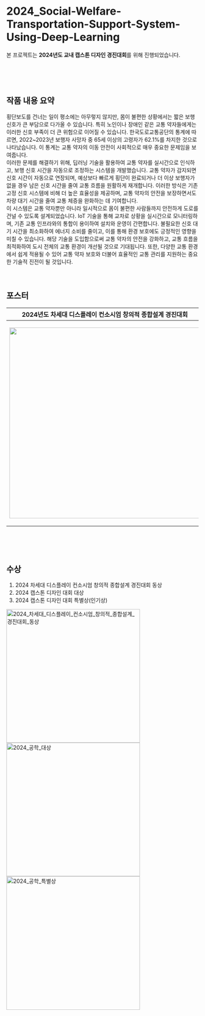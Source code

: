 # 2024_Social-Welfare-Transportation-Support-System-Using-Deep-Learning
본 프로젝트는 **2024년도 교내 캡스톤 디자인 경진대회**를 위해 진행되었습니다.
  
<br>
<br>
<br>

## 작품 내용 요약
 횡단보도를 건너는 일이 평소에는 아무렇지 않지만, 몸이 불편한 상황에서는 짧은 보행 신호가 큰 부담으로 다가올 수 있습니다. 특히 노인이나 장애인 같은 교통 약자들에게는 이러한 신호 부족이 더 큰 위험으로 이어질 수 있습니다. 한국도로교통공단의 통계에 따르면, 2022~2023년 보행자 사망자 중 65세 이상의 고령자가 62.1%를 차지한 것으로 나타났습니다. 이 통계는 교통 약자의 이동 안전이 사회적으로 매우 중요한 문제임을 보여줍니다. <br>
 이러한 문제를 해결하기 위해, 딥러닝 기술을 활용하여 교통 약자를 실시간으로 인식하고, 보행 신호 시간을 자동으로 조정하는 시스템을 개발했습니다. 교통 약자가 감지되면 신호 시간이 자동으로 연장되며, 예상보다 빠르게 횡단이 완료되거나 더 이상 보행자가 없을 경우 남은 신호 시간을 줄여 교통 흐름을 원활하게 재개합니다. 이러한 방식은 기존 고정 신호 시스템에 비해 더 높은 효율성을 제공하며, 교통 약자의 안전을 보장하면서도 차량 대기 시간을 줄여 교통 체증을 완화하는 데 기여합니다. <br>
 이 시스템은 교통 약자뿐만 아니라 일시적으로 몸이 불편한 사람들까지 안전하게 도로를 건널 수 있도록 설계되었습니다. IoT 기술을 통해 교차로 상황을 실시간으로 모니터링하며, 기존 교통 인프라와의 통합이 용이하여 설치와 운영이 간편합니다. 불필요한 신호 대기 시간을 최소화하여 에너지 소비를 줄이고, 이를 통해 환경 보호에도 긍정적인 영향을 미칠 수 있습니다. 해당 기술을 도입함으로써 교통 약자의 안전을 강화하고, 교통 흐름을 최적화하여 도시 전체의 교통 환경이 개선될 것으로 기대됩니다. 또한, 다양한 교통 환경에서 쉽게 적용될 수 있어 교통 약자 보호와 더불어 효율적인 교통 관리를 지원하는 중요한 기술적 진전이 될 것입니다.
<br>
<br>
<br>
  
## 포스터
| 2024년도 차세대 디스플레이 컨소시엄 창의적 종합설계 경진대회 | 2024년도 교내 캡스톤 디자인 경진대회 |
| -------------------------------------------------------- | ----------------------------------- |
| <p align="center"> <img height="500" src="https://github.com/user-attachments/assets/718361db-f205-48ce-88f1-b90743a76749" /> </p> | <p align="center"> <img height="500" src="https://github.com/user-attachments/assets/e67c0bef-180e-4b8b-96d1-d8d6b28b51f2" /> </p> |
<br>
<br>
<br>

## 수상
1. 2024 차세대 디스플레이 컨소시엄 창의적 종합설계 경진대회 동상
2. 2024 캡스톤 디자인 대회 대상
3. 2024 캡스톤 디자인 대회 특별상(인기상)
   
<p align="left">
  <img height="350" alt="2024_차세대_디스플레이_컨소시엄_창의적_종합설계_경진대회_동상" src="https://github.com/user-attachments/assets/6072183f-1f97-4626-99be-c884e71a6806" />
  <img height="350" alt="2024_공학_대상" src="https://github.com/user-attachments/assets/b193fd18-f6ac-479f-8165-ccb8253236c4" />
  <img height="350" alt="2024_공학_특별상" src="https://github.com/user-attachments/assets/9520aabc-1cb4-4256-98af-1d80167b6176" />
</p>





